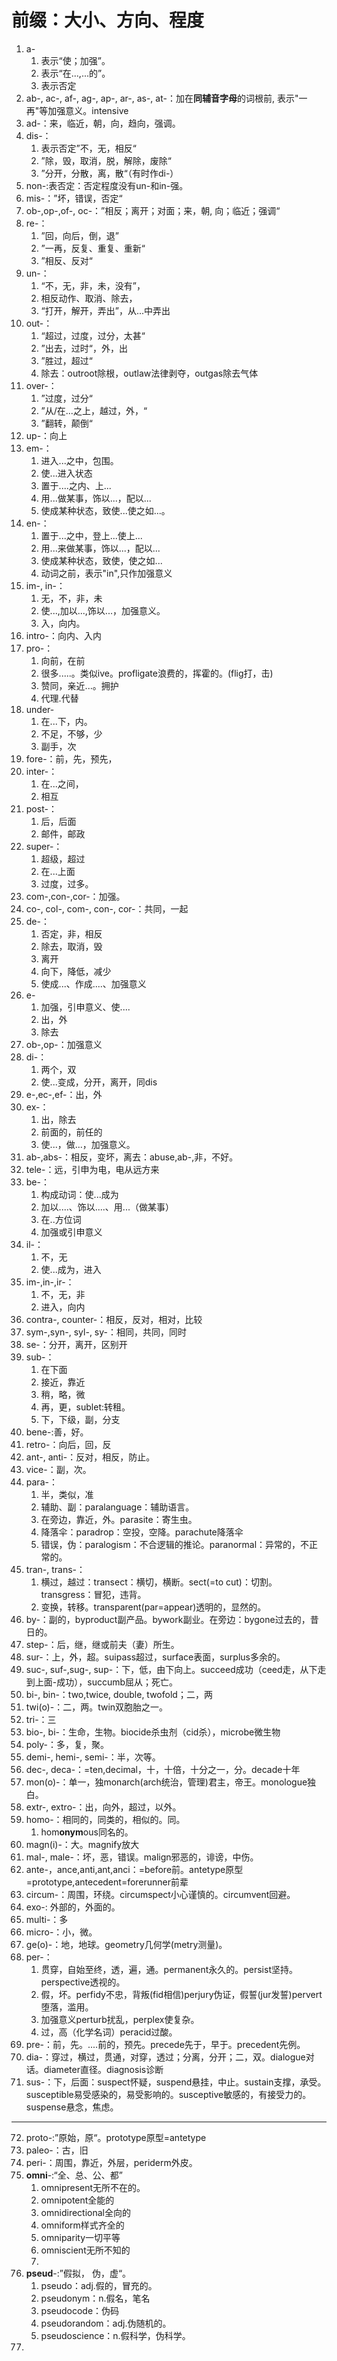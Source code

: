 # 前缀：大小、方向、程度

1. a-
   1. 表示“使；加强”。
   2. 表示“在...,...的”。
   3. 表示否定
2. ab-, ac-, af-, ag-, ap-, ar-, as-, at-：加在**同辅音字母**的词根前, 表示"一再"等加强意义。intensive
3. ad-：来，临近，朝，向，趋向，强调。
4. dis-：
   1. 表示否定”不，无，相反“
   2. ”除，毁，取消，脱，解除，废除“
   3. ”分开，分散，离，散“（有时作di-）
5. non-:表否定：否定程度没有un-和in-强。
6. mis-：”坏，错误，否定“
7. ob-,op-,of-, oc-：”相反；离开；对面；来，朝, 向；临近；强调“
8. re-：
   1. ”回，向后，倒，退”
   2. ”一再，反复、重复、重新“
   3. ”相反、反对“
9. un-：
   1. “不，无，非，未，没有”，
   2. 相反动作、取消、除去，
   3. “打开，解开，弄出”，从...中弄出
10. out-：
    1. “超过，过度，过分，太甚“
    2. ”出去，过时“，外，出
    3. ”胜过，超过“
    4. 除去：outroot除根，outlaw法律剥夺，outgas除去气体
11. over-：
    1. ”过度，过分“
    2. ”从/在...之上，越过，外，“
    3. ”翻转，颠倒“
12. up-：向上
13. em-：
    1. 进入...之中，包围。
    2. 使...进入状态
    3. 置于....之内、上...
    4. 用...做某事，饰以...，配以...
    5. 使成某种状态，致使...使之如...。
14. en-：
    1. 置于...之中，登上...使上...
    2. 用...来做某事，饰以...，配以...
    3. 使成某种状态，致使，使之如...
    4. 动词之前，表示"in",只作加强意义
15. im-, in-：
    1. 无，不，非，未
    2. 使...,加以...,饰以...，加强意义。
    3. 入，向内。
16. intro-：向内、入内
17. pro-：
    1. 向前，在前
    2. 很多.....。类似ive。profligate浪费的，挥霍的。(flig打，击)
    3. 赞同，亲近...。拥护
    4. 代理.代替
18. under-
    1. 在...下，内。
    2. 不足，不够，少
    3. 副手，次
19. fore-：前，先，预先，
20. inter-：
    1. 在...之间，
    2. 相互
21. post-：
    1. 后，后面
    2. 邮件，邮政
22. super-：
    1. 超级，超过
    2. 在...上面
    3. 过度，过多。
23. com-,con-,cor-：加强。
24. co-, col-, com-, con-, cor-：共同，一起
25. de-：
    1. 否定，非，相反
    2. 除去，取消，毁
    3. 离开
    4. 向下，降低，减少
    5. 使成...、作成....、加强意义
26. e-
    1. 加强，引申意义、使....
    2. 出，外
    3. 除去
27. ob-,op-：加强意义
28. di-：
    1. 两个，双
    2. 使...变成，分开，离开，同dis
29. e-,ec-,ef-：出，外
30. ex-：
    1. 出，除去
    2. 前面的，前任的
    3. 使...，做...，加强意义。
31. ab-,abs-：相反，变坏，离去：abuse,ab-,非，不好。
32. tele-：远，引申为电，电从远方来
33. be-：
    1. 构成动词：使...成为
    2. 加以....、饰以....、用...（做某事）
    3. 在..方位词
    4. 加强或引申意义
34. il-：
    1. 不，无
    2. 使...成为，进入
35. im-,in-,ir-：
    1. 不，无，非
    2. 进入，向内
36. contra-, counter-：相反，反对，相对，比较
37. sym-,syn-, syl-, sy-：相同，共同，同时
38. se-：分开，离开，区别开
39. sub-：
    1. 在下面
    2. 接近，靠近
    3. 稍，略，微
    4. 再，更，sublet:转租。
    5. 下，下级，副，分支
40. bene-:善，好。
41. retro-：向后，回，反
42. ant-, anti-：反对，相反，防止。
43. vice-：副，次。
44. para-：
    1. 半，类似，准
    2. 辅助、副：paralanguage：辅助语言。
    3. 在旁边，靠近，外。parasite：寄生虫。
    4. 降落伞：paradrop：空投，空降。parachute降落伞
    5. 错误，伪：paralogism：不合逻辑的推论。paranormal：异常的，不正常的。
45. tran-, trans-：
    1. 横过，越过：transect：横切，横断。sect(=to cut)：切割。transgress：冒犯，违背。
    2. 变换，转移。transparent(par=appear)透明的，显然的。
46. by-：副的，byproduct副产品。bywork副业。在旁边：bygone过去的，昔日的。
47. step-：后，继，继或前夫（妻）所生。
48. sur-：上，外，超。suipass超过，surface表面，surplus多余的。
49. suc-, suf-,sug-, sup-：下，低，由下向上。succeed成功（ceed走，从下走到上面-成功），succumb屈从；死亡。
50. bi-, bin-：two,twice, double, twofold；二，两
51. twi(o)-：二，两。twin双胞胎之一。
52. tri-：三
53. bio-, bi-：生命，生物。biocide杀虫剂（cid杀），microbe微生物
54. poly-：多，复，聚。
55. demi-, hemi-, semi-：半，次等。
56. dec-, deca-：=ten,decimal，十，十倍，十分之一，分。decade十年
57. mon(o)-：单一，独monarch(arch统治，管理)君主，帝王。monologue独白。
58. extr-, extro-：出，向外，超过，以外。
59. homo-：相同的，同类的，相似的。同。
    1. hom**onym**ous同名的。
60. magn(i)-：大。magnify放大
61. mal-, male-：坏，恶，错误。malign邪恶的，诽谤，中伤。
62. ante-，ance,anti,ant,anci：=before前。antetype原型=prototype,antecedent=forerunner前辈
63. circum-：周围，环绕。circumspect小心谨慎的。circumvent回避。
64. exo-: 外部的，外面的。
65. multi-：多
66. micro-：小，微。
67. ge(o)-：地，地球。geometry几何学(metry测量)。
68. per-：
    1. 贯穿，自始至终，透，遍，通。permanent永久的。persist坚持。perspective透视的。
    2. 假，坏。perfidy不忠，背叛(fid相信)perjury伪证，假誓(jur发誓)pervert堕落，滥用。
    3. 加强意义perturb扰乱，perplex使复杂。
    4. 过，高（化学名词）peracid过酸。
69. pre-：前，先。....前的，预先。precede先于，早于。precedent先例。
70. dia-：穿过，横过，贯通，对穿，透过；分离，分开；二，双。dialogue对话。diameter直径。diagnosis诊断
71. sus-：下，后面：suspect怀疑，suspend悬挂，中止。sustain支撑，承受。susceptible易受感染的，易受影响的。susceptive敏感的，有接受力的。suspense悬念，焦虑。
------
72. proto-:”原始，原“。prototype原型=antetype
73. paleo-：古，旧
74. peri-：周围，靠近，外层，periderm外皮。
75. **omni**-:“全、总、公、都”
    1. omnipresent无所不在的。
    2. omnipotent全能的
    3. omnidirectional全向的
    4. omniform样式齐全的
    5. omniparity一切平等
    6. omniscient无所不知的
    7. 
76. **pseud**-:”假拟， 伪，虚“。
    1. pseudo：adj.假的，冒充的。
    2. pseudonym：n.假名，笔名
    3. pseudocode：伪码
    4. pseudorandom：adj.伪随机的。
    5. pseudoscience：n.假科学，伪科学。
77. 











